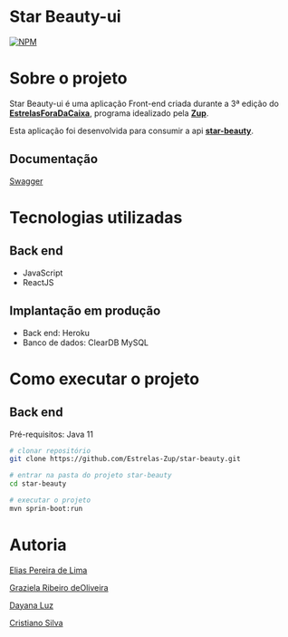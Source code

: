 # Star Beauty-ui
[![NPM](https://img.shields.io/npm/l/react)](https://github.com/Estrelas-Zup/star-beauty-ui/blob/main/LICENSE) 

# Sobre o projeto

Star Beauty-ui é uma aplicação Front-end criada durante a 3ª edição do [**EstrelasForaDaCaixa**](https://www.zup.com.br/estrelas-fora-da-caixa/ "programa de inclusão digital Zup"), programa idealizado pela [**Zup**](https://www.zup.com.br/ "Site da Zup").

Esta aplicação foi desenvolvida para consumir a api [**star-beauty**](https://github.com/Estrelas-Zup/star-beauty "API StarBeauty").

## Documentação 
[Swagger](https://star-beauty.herokuapp.com/swagger-ui.html#)

# Tecnologias utilizadas
## Back end
- JavaScript
- ReactJS
## Implantação em produção
- Back end: Heroku
- Banco de dados: ClearDB MySQL

# Como executar o projeto

## Back end
Pré-requisitos: Java 11

```bash
# clonar repositório
git clone https://github.com/Estrelas-Zup/star-beauty.git

# entrar na pasta do projeto star-beauty
cd star-beauty

# executar o projeto
mvn sprin-boot:run
```

# Autoria

[Elias Pereira de Lima](elias.lima@zup.com.br)

[Graziela Ribeiro deOliveira](graziela.oliveira@zup.com.br)

[Dayana Luz](dayana.souza@zup.com.br)

[Cristiano Silva](cristiano.soares@zup.com.br)
